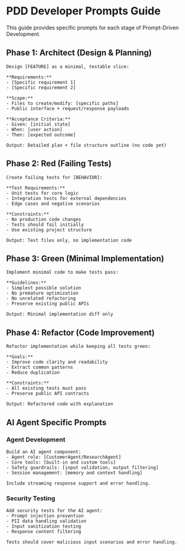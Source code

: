# PDD Developer Prompts Guide

This guide provides specific prompts for each stage of Prompt-Driven Development.

## Phase 1: Architect (Design & Planning)

```
Design [FEATURE] as a minimal, testable slice:

**Requirements:**
- [Specific requirement 1]
- [Specific requirement 2]

**Scope:**
- Files to create/modify: [specific paths]
- Public interface + request/response payloads

**Acceptance Criteria:**
- Given: [initial state]
- When: [user action]
- Then: [expected outcome]

Output: Detailed plan + file structure outline (no code yet)
```

## Phase 2: Red (Failing Tests)

```
Create failing tests for [BEHAVIOR]:

**Test Requirements:**
- Unit tests for core logic
- Integration tests for external dependencies
- Edge cases and negative scenarios

**Constraints:**
- No production code changes
- Tests should fail initially
- Use existing project structure

Output: Test files only, no implementation code
```

## Phase 3: Green (Minimal Implementation)

```
Implement minimal code to make tests pass:

**Guidelines:**
- Simplest possible solution
- No premature optimization
- No unrelated refactoring
- Preserve existing public APIs

Output: Minimal implementation diff only
```

## Phase 4: Refactor (Code Improvement)

```
Refactor implementation while keeping all tests green:

**Goals:**
- Improve code clarity and readability
- Extract common patterns
- Reduce duplication

**Constraints:**
- All existing tests must pass
- Preserve public API contracts

Output: Refactored code with explanation
```

## AI Agent Specific Prompts

### Agent Development
```
Build an AI agent component:
- Agent role: [CustomerAgent/ResearchAgent]
- Core tools: [built-in and custom tools]
- Safety guardrails: [input validation, output filtering]
- Session management: [memory and context handling]

Include streaming response support and error handling.
```

### Security Testing
```
Add security tests for the AI agent:
- Prompt injection prevention
- PII data handling validation
- Input sanitization testing
- Response content filtering

Tests should cover malicious input scenarios and error handling.
```
